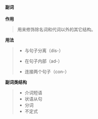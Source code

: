 #### 副词

**作用**

> 用来修饰除名词和代词以外的其它结构。

**用法**

> + 与句子分离（dis-）
>
> + 在句子内部（ad-）
>
> + 连接两个句子（con-）

**副词类结构**

> + 介词短语
> + 状语从句
> + 分词
> + 不定式







